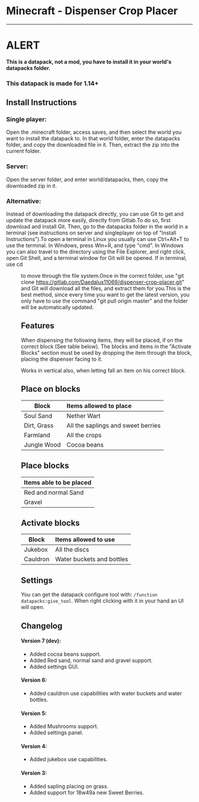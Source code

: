 # Minecraft - Dispenser Crop Placer
****
# ALERT
**This is a datapack, not a mod, you have to install it in your world's datapacks folder.**
### This datapack is made for 1.14+

## Install Instructions
### Single player:
Open the .minecraft folder, access saves, and then select the world you want to install the datapack to. In that world folder, enter the datapacks folder, and copy the downloaded file in it. Then, extract the zip into the current folder.
### Server:
Open the server folder, and enter world/datapacks, then, copy the downloaded zip in it.
### Alternative:
Instead of downloading the datapack directly, you can use Git to get and update the datapack more easily, directly from Gitlab.To do so, first download and install Git. Then, go to the datapacks folder in the world in a terminal (see instructions on server and singleplayer on top of "Install Instructions").To open a terminal in Linux you usually can use Ctrl+Alt+T to use the terminal. In Windows, press Win+R, and type "cmd". In Windows you can also travel to the directory using the File Explorer, and right click, open Git Shell, and a terminal window for Git will be opened. If in terminal, use cd <dir> to move through the file system.Once in the correct folder, use "git clone https://gitlab.com/Daedalus11069/dispenser-crop-placer.git" and Git will download all the files, and extract them for you.This is the best method, since every time you want to get the latest version, you only have to use the command "git pull origin master" and the folder will be automatically updated.

## Features
When dispensing the following items, they will be placed, if on the correct block (See table below).
The blocks and items in the "Activate Blocks" section must be used by dropping the item through the block, placing the dispenser facing to it.

Works in vertical also, when letting fall an item on his correct block.

## Place on blocks
| Block        | Items allowed to place             |
| -------------|:---------------------------------- |
| Soul Sand    | Nether Wart                        |
| Dirt, Grass  | All the saplings and sweet berries |
| Farmland     | All the crops                      |
| Jungle Wood  | Cocoa beans                        |

## Place blocks
| Items able to be placed            |
|:---------------------------------- |
| Red and normal Sand                |
| Gravel                             |

## Activate blocks
| Block    | Items allowed to use      |
| ---------|:------------------------- |
| Jukebox  | All the discs             |
| Cauldron | Water buckets and bottles |

## Settings
You can get the datapack configure tool with: `/function datapacks:give_tool`. When right clicking with it in your hand an UI will open.

## Changelog
#### Version 7 (dev):
- Added cocoa beans support.
- Added Red sand, normal sand and gravel support.
- Added settings GUI.
#### Version 6:
- Added cauldron use capabilities with water buckets and water bottles.
#### Version 5:
- Added Mushrooms support.
- Added settings panel.
#### Version 4:
- Added jukebox use capabilities.
#### Version 3:
- Added sapling placing on grass.
- Added support for 18w49a new Sweet Berries.
